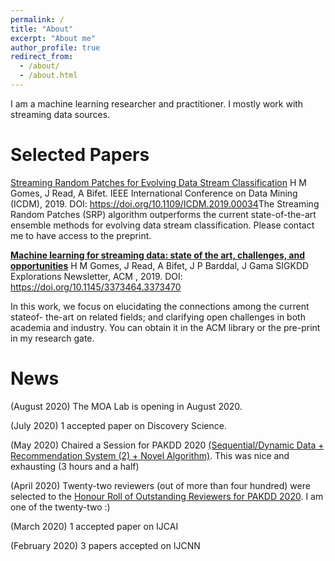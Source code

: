 ```yaml
---
permalink: /
title: "About"
excerpt: "About me"
author_profile: true
redirect_from: 
  - /about/
  - /about.html
---
```



I am a machine learning researcher and practitioner. I mostly work with streaming data sources. 

Selected Papers
======

[Streaming Random Patches for Evolving Data Stream Classification](https://www.researchgate.net/publication/338943432_Streaming_Random_Patches_for_Evolving_Data_Stream_Classification)
H M Gomes,  J Read, A Bifet.
IEEE International Conference on Data Mining (ICDM), 2019.
DOI: https://doi.org/10.1109/ICDM.2019.00034
​
The Streaming Random Patches (SRP) algorithm outperforms the current state-of-the-art ensemble methods for evolving data stream classification. Please contact me to have access to the preprint. 

[**Machine learning for streaming data: state of the art, challenges, and opportunities**](https://www.researchgate.net/publication/337581742_Machine_learning_for_streaming_data_state_of_the_art_challenges_and_opportunities)
H M Gomes, J Read, A Bifet, J P Barddal, J Gama
SIGKDD Explorations Newsletter, ACM , 2019.
DOI: https://doi.org/10.1145/3373464.3373470
 
In this work, we focus on elucidating the connections among the current stateof- the-art on related fields; and clarifying open challenges in both academia and industry. You can obtain it in the ACM library or the pre-print in my research gate. 

News
======

(August 2020) The MOA Lab is opening in August 2020. 

(July 2020) 1 accepted paper on Discovery Science. 

(May 2020) Chaired a Session for PAKDD 2020 [(Sequential/Dynamic Data + Recommendation System (2) + Novel Algorithm)](https://www.pakdd2020.org/program.html#s6). This was nice and exhausting (3 hours and a half)

(April 2020) Twenty-two reviewers (out of more than four hundred) were selected to the [Honour Roll of Outstanding Reviewers for PAKDD 2020](https://www.pakdd2020.org/programcommittee.html). I am one of the twenty-two :)

(March 2020) 1 accepted paper on IJCAI

(February 2020) 3 papers accepted on IJCNN